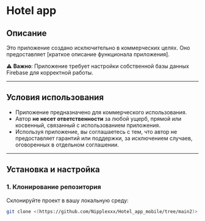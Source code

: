 # Hotel app

## Описание
Это приложение создано исключительно в коммерческих целях. Оно предоставляет [краткое описание функционала приложения]. 

⚠️ **Важно**: Приложение требует настройки собственной базы данных Firebase для корректной работы.

---

## Условия использования
- Приложение предназначено для коммерческого использования.
- Автор **не несет ответственности** за любой ущерб, прямой или косвенный, связанный с использованием приложения.
- Используя приложение, вы соглашаетесь с тем, что автор не предоставляет гарантий или поддержки, за исключением случаев, оговоренных в отдельном соглашении.

---

## Установка и настройка

### 1. Клонирование репозитория
Склонируйте проект в вашу локальную среду:
```bash
git clone <(https://github.com/Nipplexxx/Hotel_app_mobile/tree/main2)>

